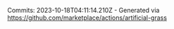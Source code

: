 Commits: 2023-10-18T04:11:14.210Z - Generated via https://github.com/marketplace/actions/artificial-grass
<br>
